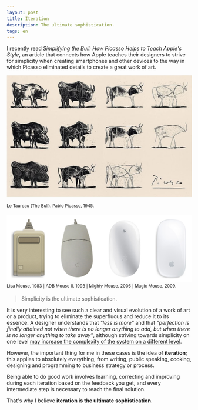 ```yaml
---
layout: post
title: Iteration
description: The ultimate sophistication.
tags: en
---
```


I recently read *Simplifying the Bull: How Picasso Helps to Teach Apple's
Style*, an article that connects how Apple teaches their
designers to strive for simplicity when creating smartphones and other devices
to the way in which Picasso eliminated details to create a great work of art.

![Le Taureau. Picasso][1]

<sup>Le Taureau (The Bull). Pablo Picasso, 1945.</sup>

![Apple Mouse Evolution][2]
<sup>Lisa Mouse, 1983 | ADB Mouse II, 1993 | Mighty Mouse, 2006 | Magic Mouse, 2009.</sup>

> Simplicity is the ultimate sophistication.

It is very interesting to see such a clear and visual evolution of a work of
art or a product, trying to eliminate the superfluous and reduce it to its
essence. A designer understands that *"less is more"* and that *"perfection is
finally attained not when there is no longer anything to add, but when there is
no longer anything to take away"*, although striving towards simplicity on one
level [may increase the complexity of the system on a different level][4].

However, the important thing for me in these cases is the idea of
**iteration**; this applies to absolutely everything, from writing, public
speaking, cooking, designing and programming to business strategy or process.

Being able to do good work involves learning, correcting and improving during
each iteration based on the feedback you get, and every intermediate step is
necessary to reach the final solution.

That's why I believe **iteration is the ultimate sophistication**.


[1]: /assets/images/articles/le-taureau-picasso.jpg
[2]: /assets/images/articles/apple-mouse-evolution.jpg
[4]: /mental-models-complexity-and-software/
